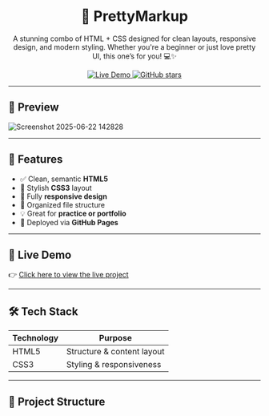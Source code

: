 <h1 align="center">🎨 PrettyMarkup</h1>

<p align="center">
  A stunning combo of HTML + CSS designed for clean layouts, responsive design, and modern styling. Whether you're a beginner or just love pretty UI, this one’s for you! 💻✨
</p>

<p align="center">
  <a href="https://rajeshchau.github.io/PrettyMarkup" target="_blank">
    <img src="https://img.shields.io/badge/Live-Demo-blue?style=for-the-badge&logo=google-chrome" alt="Live Demo">
  </a>
  <a href="https://github.com/rajeshchau/PrettyMarkup/stargazers" target="_blank">
    <img src="https://img.shields.io/github/stars/rajeshchau/PrettyMarkup?style=for-the-badge" alt="GitHub stars">
  </a>
</p>

---

## 📸 Preview

![Screenshot 2025-06-22 142828](https://github.com/user-attachments/assets/1c256026-e7ef-42b6-9f6f-befa6259c032)


---

## 🌟 Features

- ✅ Clean, semantic **HTML5**
- 🎨 Stylish **CSS3** layout
- 📱 Fully **responsive design**
- 🧩 Organized file structure
- 💡 Great for **practice or portfolio**
- 🚀 Deployed via **GitHub Pages**

---

## 🚀 Live Demo

👉 [Click here to view the live project](https://rajeshchau.github.io/PrettyMarkup)

---

## 🛠️ Tech Stack

| Technology | Purpose                      |
|------------|------------------------------|
| HTML5      | Structure & content layout   |
| CSS3       | Styling & responsiveness     |

---

## 📁 Project Structure

